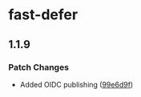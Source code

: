 # fast-defer

## 1.1.9

### Patch Changes

- Added OIDC publishing
  ([99e6d9f](https://github.com/arthurfiorette/tinylibs/commit/99e6d9f3fcf19f3e60aad92686b754da8a6f2533))

